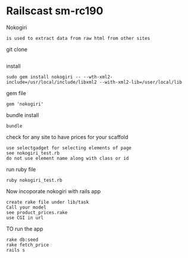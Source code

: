 Railscast sm-rc190
==================
Nokogiri
```
is used to extract data from raw html from other sites
```
git clone
```
```
install
```
sudo gem install nokogiri -- --wth-xml2-include=/usr/local/include/libxml2 --with-xml2-lib=/user/local/lib
```
gem file
```
gem 'nokogiri'
```
bundle install
```
bundle
```
check for any site to have prices for your scaffold
```
use selectgadget for selecting elements of page
see nokogiri_test.rb
do not use element name along with class or id
```
run ruby file
```
ruby nokogiri_test.rb
```
Now incoporate nokogiri with rails app
```
create rake file under lib/task
Call your model
see product_prices.rake
use CGI in url
```
TO run the app
```
rake db:seed
rake fetch_price
rails s
```




